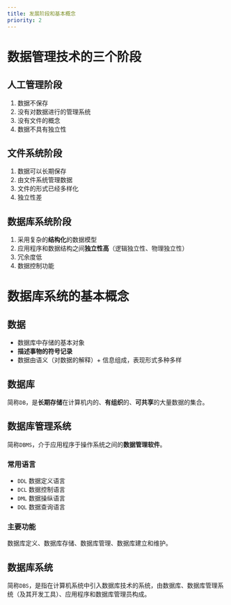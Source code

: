 ```yaml
---
title: 发展阶段和基本概念
priority: 2
---
```



# 数据管理技术的三个阶段

## 人工管理阶段

1. 数据不保存
2. 没有对数据进行的管理系统
3. 没有文件的概念
4. 数据不具有独立性

## 文件系统阶段

1. 数据可以长期保存
2. 由文件系统管理数据
3. 文件的形式已经多样化
4. 独立性差

## 数据库系统阶段

1. 采用复杂的**结构化**的数据模型
2. 应用程序和数据结构之间**独立性高**（逻辑独立性、物理独立性）
3. 冗余度低
4. 数据控制功能

##

# 数据库系统的基本概念

## 数据

- 数据库中存储的基本对象
- **描述事物的符号记录**
- 数据由语义（对数据的解释）+ 信息组成，表现形式多种多样

## 数据库

简称`DB`，是**长期存储**在计算机内的、**有组织**的、**可共享**的大量数据的集合。

## 数据库管理系统

简称`DBMS`，介于应用程序于操作系统之间的**数据管理软件**。

### 常用语言

- `DDL`   数据定义语言
- `DCL`   数据控制语言
- `DML`   数据操纵语言
- `DQL`   数据查询语言

### 主要功能

数据库定义、数据库存储、数据库管理、数据库建立和维护。

## 数据库系统

简称`DBS`，是指在计算机系统中引入数据库技术的系统，由数据库、数据库管理系统（及其开发工具）、应用程序和数据库管理员构成。
